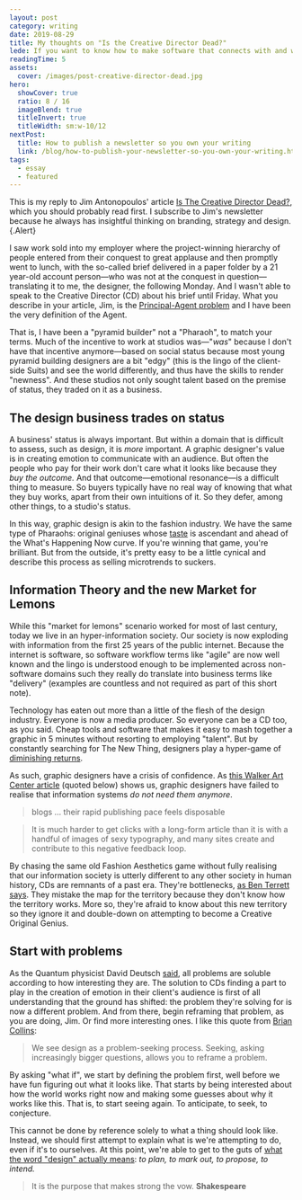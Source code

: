 ```yaml
---
layout: post
category: writing
date: 2019-08-29
title: My thoughts on "Is the Creative Director Dead?"
lede: If you want to know how to make software that connects with and works for real people, there's no substitute for shaking hands with the invisible demons programmers wrestle with.
readingTime: 5
assets:
  cover: /images/post-creative-director-dead.jpg
hero:
  showCover: true
  ratio: 8 / 16
  imageBlend: true
  titleInvert: true
  titleWidth: sm:w-10/12
nextPost:
  title: How to publish a newsletter so you own your writing
  link: /blog/how-to-publish-your-newsletter-so-you-own-your-writing.html
tags:
  - essay
  - featured
---
```


This is my reply to Jim Antonopoulos' article [Is The Creative Director Dead?](http://www.jimantonopoulos.com/journal/2018/3/20/is-the-creative-director-dead), which you should probably read first. I subscribe to Jim's newsletter because he always has insightful thinking on branding, strategy and design. {.Alert}

I saw work sold into my employer where the project-winning hierarchy of people entered from their conquest to great applause and then promptly went to lunch, with the so-called brief delivered in a paper folder by a 21 year-old account person—who was not at the conquest in question—translating it to me, the designer, the following Monday. And I wasn't able to speak to the Creative Director (CD) about his brief until Friday. What you describe in your article, Jim, is the [Principal-Agent problem](https://en.wikipedia.org/wiki/Principal%E2%80%93agent_problem) and I have been the very definition of the Agent. 

That is, I have been a "pyramid builder" not a "Pharaoh", to match your terms. Much of the incentive to work at studios was—"*was*" because I don't have that incentive anymore—based on social status because most young pyramid building designers are a bit "edgy" (this is the lingo of the client-side Suits) and see the world differently, and thus have the skills to render "newness". And these studios not only sought talent based on the premise of status, they traded on it as a business. 

## The design business trades on status

A business' status is always important. But within a domain that is difficult to assess, such as design, it is *more* important. A graphic designer's value is in creating emotion to communicate with an audience. But often the people who pay for their work don't care what it looks like because they *buy the outcome.* And that outcome—emotional resonance—is a difficult thing to measure. So buyers typically have no real way of knowing that what they buy works, apart from their own intuitions of it. So they defer, among other things, to a studio's status.

In this way, graphic design is akin to the fashion industry. We have the same type of Pharaohs: original geniuses whose [taste](/blog/the-matter-of-taste.html) is ascendant and ahead of the What's Happening Now curve. If you're winning that game, you're brilliant. But from the outside, it's pretty easy to be a little cynical and describe this process as selling microtrends to suckers.

## Information Theory and the new Market for Lemons

While this "market for lemons" scenario worked for most of last century, today we live in an hyper-information society. Our society is now exploding with information from the first 25 years of the public internet. Because the internet is software, so software workflow terms like "agile" are now well known and the lingo is understood enough to be implemented across non-software domains such they really do translate into business terms like "delivery" (examples are countless and not required as part of this short note).

Technology has eaten out more than a little of the flesh of the design industry. Everyone is now a media producer. So everyone can be a CD too, as you said. Cheap tools and software that makes it easy to mash together a graphic in 5 minutes without resorting to employing "talent". But by constantly searching for The New Thing, designers play a hyper-game of [diminishing returns](https://subpixel.space/entries/diminishing-marginal-aesthetic-value/). 

As such, graphic designers have a crisis of confidence. As [this Walker Art Center article](https://walkerart.org/magazine/erik-carter-op-ed-do-you-want-typography-or-do-you-want-the-truth) (quoted below) shows us, graphic designers have failed to realise that information systems *do not need them anymore*.

> blogs … their rapid publishing pace feels disposable

> It is much harder to get clicks with a long-form article than it is with a handful of images of sexy typography, and many sites create and contribute to this negative feedback loop.

By chasing the same old Fashion Aesthetics game without fully realising that our information society is utterly different to any other society in human history, CDs are remnants of a past era. They're bottlenecks, [as Ben Terrett says](https://gds.blog.gov.uk/2014/07/18/whats-the-design-process-at-gds/). They mistake the map for the territory because they don't know how the territory works. More so, they're afraid to know about this new territory so they ignore it and double-down on attempting to become a Creative Original Genius.

## Start with problems

As the Quantum physicist David Deutsch [said](https://www.edge.org/response-detail/10949), all problems are soluble according to how interesting they are. The solution to CDs finding a part to play in the creation of emotion in their client's audience is first of all understanding that the ground has shifted: the problem they're solving for is now a different problem. And from there, begin reframing that problem, as you are doing, Jim. Or find more interesting ones. I like this quote from [Brian Collins](https://www.forbes.com/sites/brucerogers/2019/03/04/design-as-change-agent-interview-with-brian-collins/#91043c24e27b): 

> We see design as a problem-seeking process. Seeking, asking increasingly bigger questions, allows you to reframe a problem.

By asking "what if", we start by defining the problem first, well before we have fun figuring out what it looks like. That starts by being interested about how the world works right now and making some guesses about why it works like this. That is, to start seeing again. To anticipate, to seek, to conjecture. 

This cannot be done by reference solely to what a thing should look like. Instead, we should first attempt to explain what is we're attempting to do, even if it's to ourselves. At this point, we're able to get to the guts of [what the word "design" actually means](https://www.websters1913.com/words/Design): *to plan, to mark out, to propose, to intend.*

> It is the purpose that makes strong the vow. **Shakespeare**

<!-- Observation is theory-laden, it never proves anything. -->

<script>
import Media from "../../src/components/Media";

export default {
  components: { Media }
}
</script>
